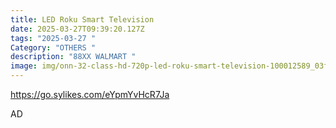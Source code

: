 ```yaml
---
title: LED Roku Smart Television
date: 2025-03-27T09:39:20.127Z
tags: "2025-03-27 "
Category: "OTHERS "
description: "88XX WALMART "
image: img/onn-32-class-hd-720p-led-roku-smart-television-100012589_03f1a148-0b5c-40ef-9e8a-49dc6c73da08.d1a370fb21c0c0a2340d127d824ce806.avif
---
```

<!--StartFragment-->

https://go.sylikes.com/eYpmYvHcR7Ja

<!--EndFragment--> AD